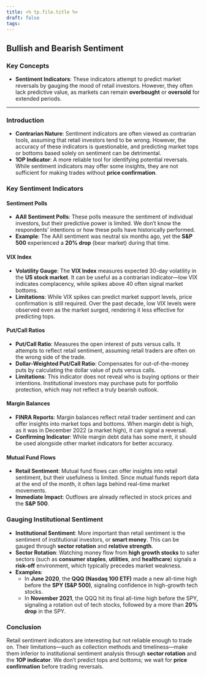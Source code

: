 ```yaml
---
title: <% tp.file.title %>
draft: false
tags:
---
```


## Bullish and Bearish Sentiment

### Key Concepts
- **Sentiment Indicators**: These indicators attempt to predict market reversals by gauging the mood of retail investors. However, they often lack predictive value, as markets can remain **overbought** or **oversold** for extended periods.

---

### Introduction
- **Contrarian Nature**: Sentiment indicators are often viewed as contrarian tools, assuming that retail investors tend to be wrong. However, the accuracy of these indicators is questionable, and predicting market tops or bottoms based solely on sentiment can be detrimental.
- **1OP Indicator**: A more reliable tool for identifying potential reversals. While sentiment indicators may offer some insights, they are not sufficient for making trades without **price confirmation**.

### Key Sentiment Indicators

#### Sentiment Polls
- **AAII Sentiment Polls**: These polls measure the sentiment of individual investors, but their predictive power is limited. We don’t know the respondents’ intentions or how these polls have historically performed.
- **Example**: The AAII sentiment was neutral six months ago, yet the **S&P 500** experienced a **20% drop** (bear market) during that time.

#### VIX Index
- **Volatility Gauge**: The **VIX Index** measures expected 30-day volatility in the **US stock market**. It can be useful as a contrarian indicator—low VIX indicates complacency, while spikes above 40 often signal market bottoms.
- **Limitations**: While VIX spikes can predict market support levels, price confirmation is still required. Over the past decade, low VIX levels were observed even as the market surged, rendering it less effective for predicting tops.

#### Put/Call Ratios
- **Put/Call Ratio**: Measures the open interest of puts versus calls. It attempts to reflect retail sentiment, assuming retail traders are often on the wrong side of the trade.
- **Dollar-Weighted Put/Call Ratio**: Compensates for out-of-the-money puts by calculating the dollar value of puts versus calls.
- **Limitations**: This indicator does not reveal who is buying options or their intentions. Institutional investors may purchase puts for portfolio protection, which may not reflect a truly bearish outlook.

#### Margin Balances
- **FINRA Reports**: Margin balances reflect retail trader sentiment and can offer insights into market tops and bottoms. When margin debt is high, as it was in December 2022 (a market high), it can signal a reversal.
- **Confirming Indicator**: While margin debt data has some merit, it should be used alongside other market indicators for better accuracy.

#### Mutual Fund Flows
- **Retail Sentiment**: Mutual fund flows can offer insights into retail sentiment, but their usefulness is limited. Since mutual funds report data at the end of the month, it often lags behind real-time market movements.
- **Immediate Impact**: Outflows are already reflected in stock prices and the **S&P 500**.

### Gauging Institutional Sentiment
- **Institutional Sentiment**: More important than retail sentiment is the sentiment of institutional investors, or **smart money**. This can be gauged through **sector rotation** and **relative strength**.
- **Sector Rotation**: Watching money flow from **high growth stocks** to safer sectors (such as **consumer staples**, **utilities**, and **healthcare**) signals a **risk-off** environment, which typically precedes market weakness.
- **Examples**:
  - In **June 2020**, the **QQQ (Nasdaq 100 ETF)** made a new all-time high before the **SPY (S&P 500)**, signaling confidence in high-growth tech stocks.
  - In **November 2021**, the QQQ hit its final all-time high before the SPY, signaling a rotation out of tech stocks, followed by a more than **20% drop** in the SPY.

### Conclusion
Retail sentiment indicators are interesting but not reliable enough to trade on. Their limitations—such as collection methods and timeliness—make them inferior to institutional sentiment analysis through **sector rotation** and the **1OP indicator**. We don’t predict tops and bottoms; we wait for **price confirmation** before trading reversals.

